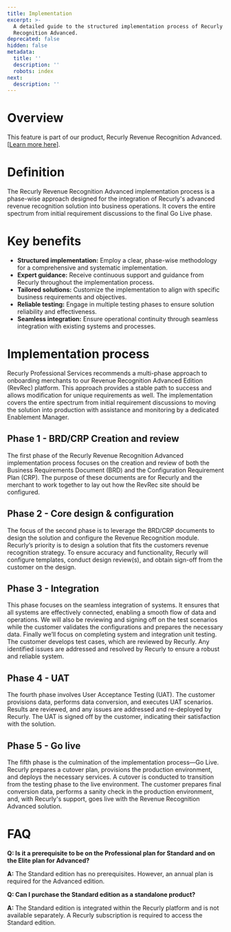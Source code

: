 ```yaml
---
title: Implementation
excerpt: >-
  A detailed guide to the structured implementation process of Recurly Revenue
  Recognition Advanced.
deprecated: false
hidden: false
metadata:
  title: ''
  description: ''
  robots: index
next:
  description: ''
---
```

# Overview

This feature is part of our product, Recurly Revenue Recognition Advanced. [<a href="https://docs.recurly.com/docs/recurly-revenue-recognition-advanced" target="_blank">Learn more here</a>].

# Definition

The Recurly Revenue Recognition Advanced implementation process is a phase-wise approach designed for the integration of Recurly's advanced revenue recognition solution into business operations. It covers the entire spectrum from initial requirement discussions to the final Go Live phase.

# Key benefits

* **Structured implementation:** Employ a clear, phase-wise methodology for a comprehensive and systematic implementation.
* **Expert guidance:** Receive continuous support and guidance from Recurly throughout the implementation process.
* **Tailored solutions:** Customize the implementation to align with specific business requirements and objectives.
* **Reliable testing:** Engage in multiple testing phases to ensure solution reliability and effectiveness.
* **Seamless integration:** Ensure operational continuity through seamless integration with existing systems and processes.

# Implementation process

Recurly Professional Services recommends a multi-phase approach to onboarding merchants to our Revenue Recognition Advanced Edition (RevRec) platform. This approach provides a stable path to success and allows modification for unique requirements as well. The implementation covers the entire spectrum from initial requirement discussions to moving the solution into production with assistance and monitoring by a dedicated Enablement Manager.

## Phase 1 - BRD/CRP Creation and review

The first phase of the Recurly Revenue Recognition Advanced implementation process focuses on the creation and review of both the Business Requirements Document (BRD) and the Configuration Requirement Plan (CRP). The purpose of these documents are for Recurly and the merchant to work together to lay out how the RevRec site should be configured. 

## Phase 2 - Core design & configuration

The focus of the second phase is to leverage the BRD/CRP documents to design the solution and configure the Revenue Recognition module. Recurly’s priority is to design a solution that fits the customers revenue recognition strategy. To ensure accuracy and functionality, Recurly will configure templates, conduct design review(s), and obtain sign-off from the customer on the design.

## Phase 3 - Integration

This phase focuses on the seamless integration of systems. It ensures that all systems are effectively connected, enabling a smooth flow of data and operations. We will also be reviewing and signing off on the test scenarios while the customer validates the configurations and prepares the necessary data. Finally we’ll focus on completing system and integration unit testing. The customer develops test cases, which are reviewed by Recurly. Any identified issues are addressed and resolved by Recurly to ensure a robust and reliable system.

## Phase 4 - UAT

The fourth phase involves User Acceptance Testing (UAT). The customer provisions data, performs data conversion, and executes UAT scenarios. Results are reviewed, and any issues are addressed and re-deployed by Recurly. The UAT is signed off by the customer, indicating their satisfaction with the solution.

## Phase 5 - Go live

The fifth phase is the culmination of the implementation process—Go Live. Recurly prepares a cutover plan, provisions the production environment, and deploys the necessary services. A cutover is conducted to transition from the testing phase to the live environment. The customer prepares final conversion data, performs a sanity check in the production environment, and, with Recurly's support, goes live with the Revenue Recognition Advanced solution.

# FAQ

**Q: Is it a prerequisite to be on the Professional plan for Standard and on the Elite plan for Advanced?**

**A:** The Standard edition has no prerequisites. However, an annual plan is required for the Advanced edition.

**Q: Can I purchase the Standard edition as a standalone product?**

**A:** The Standard edition is integrated within the Recurly platform and is not available separately. A Recurly subscription is required to access the Standard edition.
